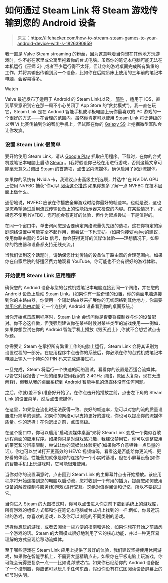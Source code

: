 # 如何通过 Steam Link 将 Steam 游戏传输到您的 Android 设备

> 原文：<https://lifehacker.com/how-to-stream-steam-games-to-your-android-device-with-s-1826390959>

我一直是 Valve Steam streaming 的粉丝，因为这意味着当你想在其他地方玩游戏时，你不必在家里或公寓里拖着你的台式电脑。虽然你的笔记本电脑可能无法在本机运行《巫师 3》,或者至少运行得不太好，但让你的游戏桌面完成所有繁重的工作，并将其输出传输到另一个设备，比如你在后院吊床上使用的三年前的笔记本电脑，会容易得多。

Watch

Valve 最近发布了适用于 Android 的 Steam Link(以及， [简称](https://gizmodo.com/apple-just-killed-the-ability-to-stream-games-from-stea-1826322634) ，适用于 iOS，直到苹果意识到它在那一周不小心关闭了 App Store 的“贪婪模式”)。我一直在玩它，Steam Link 是在 Android 智能手机或平板电脑上玩你最喜欢的 PC 游戏的一个很好的方式——在合理的范围内。虽然你肯定可以使用 Steam Link 将史诗级的*文明 VI* 比赛传输到你的智能手机上，但试图在你的 [Galaxy S9](https://lifehacker.com/how-to-get-started-with-your-brand-new-samsung-galaxy-s-1823806625) 上挖掘微型军队会让你发疯。

### 设置 Steam Link 很简单

要开始使用 Steam Link，请从 [Google Play](https://play.google.com/store/apps/details?id=com.valvesoftware.steamlink&hl=en_US) 抓取应用程序。下载时，在你的台式机或笔记本电脑上启动 [Steam](https://store.steampowered.com/about/) 。(我将假设你已经在用进行游戏，否则这篇文章可能毫无意义。)调出 Steam 的首选项，点击室内流媒体。确保启用了家庭流媒体。

如果你的系统有 Nvidia 卡，我建议点击高级主机选项，并选中“在 NVIDIA GPU 上使用 NVFBC 捕获”你可以 [阅读这个描述](https://steamcommunity.com/groups/homestream/discussions/0/451850849186356998/) 如果你想多了解一点 NVFBC 在技术层面上做什么。

通俗地说，NVFBC 应该在你播放全屏游戏时给你最好的帧速率。也就是说，这也是您希望通过启用流式传输设备上的性能指示器来检查的内容。在某些情况下，如果您不使用 NVFBC，您可能会有更好的体验，但作为起点尝试一下是值得的。

在同一个窗口中，单击询问您是否要确定网络流量优先级的选项。这在你特定的家庭网络设置中可能完全不起作用，但尝试一下也无妨。(如果你接受[Valve](https://support.steampowered.com/kb_article.php?ref=4950-EBNM-7843)的建议，使用你路由器的 5GHz 信号，你会获得更好的流媒体体验——理想情况下，如果你的路由器和设备都支持无线交流。)

当我们谈到这个话题时，请确保您计划传输的设备位于路由器的合理范围内。如果你在自家后院的舒适区费力地观看 YouTube，你可能也不会有很好的游戏体验。

### 开始使用 Steam Link 应用程序

确保您的 Android 设备与您的台式机或笔记本电脑连接到同一个网络，并在您的 Android 设备上启动 Steam Link。(如果你有一些奇怪的设置，你的桌面电脑连接到你的主路由器，你使用一个辅助路由器来扩展你的无线网络到其他地方，你需要 [禁用它的路由功能](https://lifehacker.com/how-to-extend-your-wi-fi-network-with-an-old-router-915783308) 让一个连接的 Android 设备看到你的桌面系统。)

当你开始点击应用程序时，Steam Link 会询问你是否要将控制器与你的设备配对。你不必这样做，但我强烈建议你在某些时候对某些类型的游戏使用——例如，如果你想尝试在你的 Android 智能手机上播放《毁灭战士》,你就不会想尝试点击标题。

你需要让 Steam 在承担所有繁重工作的电脑上运行。Steam Link 会将其识别为设置过程的一部分。在应用程序中点击你的系统后，你必须在你的台式机或笔记本电脑上输入一个特殊的 PIN 码来完成连接过程。

一旦完成，Steam 将运行一个快速的网络测试，看看你的设置是否适合流媒体。尽管它对我报告了一般的结果(使用我家的 2.4GHz 网络，原因太复杂，现在无法解释)，但我从我的桌面系统到 Android 智能手机的流媒体没有任何问题。

之后，你就(差不多)准备好开始了。在你点击开始播放之前，点击左下角的 Steam Link 的设置菜单，然后点击流媒体。

在这里，如果您在流化时无法获得一致、良好的帧速率，您可以对您的流的质量设置进行简单的调整。如果你的网络可以支持更好的游戏，你也可以提高你的流媒体质量。你的选择！在你退出之前，点击高级。

在这个窗口中，你可以启用“启动流媒体桌面”来将 Steam Link 变成一个类似谷歌远程桌面的应用程序。如果你只是对游戏感兴趣，我建议禁用它。你可以调整应用的带宽和分辨率限制，尝试让你的流媒体体验更好(如果你不介意牺牲一点质量的话)，你也可以尝试打开更高效的 HEVC 视频编码，看看这是否能给你更流畅、更好看的体验。性能叠加就像是你的连接的一个小实时基准，但在小屏幕设备(如你的智能手机)上玩游戏时，它可能很难使用。

当你对你的设置满意时，点击回到 Steam Link 的主屏幕并点击开始播放。该应用程序将开始连接到您的电脑以启动流，您将收到一个有用的插页，提醒您如何使用设备的触摸控制与服务(和游戏)进行交互。这绝对值得阅读和记忆，所以不要跳过它。

当你进入 Steam 的大图模式时，你可以点击进入你之前下载到系统上的游戏库，所有游戏的组织方式都和你在笔记本电脑或台式机上找到的一样:例如，你最近玩过的游戏，你喜欢的游戏，以及你可以浏览的不同类别的游戏。

选择你想玩的游戏，或者去阅读一些方便的指南和评论，如果你想在开始之前熟悉一个游戏的话。Steam 的大图模式很好地利用了它的核心功能，并以一种更容易理解的方式呈现给移动流媒体。

至于哪些游戏在 Steam Link 应用上提供了最好的体验，我们建议坚持使用休闲游戏，如果你在智能手机上，不需要大量精确点击。如果你在平板电脑上玩游戏，你可能会玩得更复杂一点——比如说*博德之门*。如果你已经给你的 Android 设备配了一个控制器，你应该可以玩几乎任何东西，假设你没有在试图阅读设备屏幕上的细节时失明。
